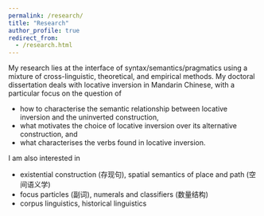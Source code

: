 ```yaml
---
permalink: /research/
title: "Research"
author_profile: true
redirect_from: 
  - /research.html
---
```



My research lies at the interface of syntax/semantics/pragmatics using a mixture of cross-linguistic, theoretical, and empirical methods. My doctoral dissertation deals with locative inversion in Mandarin Chinese, with a particular focus on the question of 

- how to characterise the semantic relationship between locative inversion and the uninverted construction, 
- what motivates the choice of locative inversion over its alternative construction, and 
- what characterises the verbs found in locative inversion. 

I am also interested in


* existential construction (存现句), spatial semantics of place and path (空间语义学)
* focus particles (副词), numerals and classifiers (数量结构)
* corpus linguistics, historical linguistics


